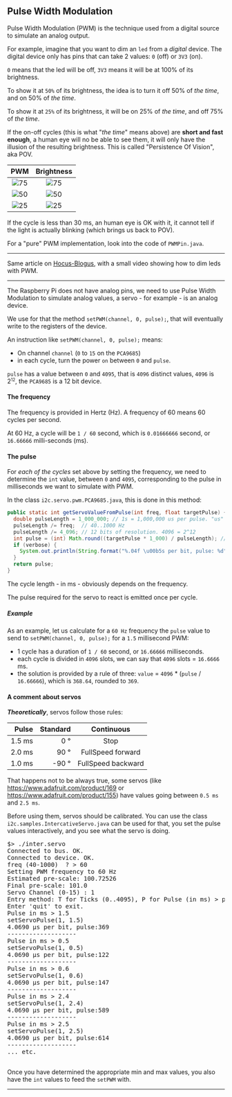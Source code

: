 ## Pulse Width Modulation

Pulse Width Modulation (PWM) is the technique used from a digital source to simulate
an analog output.

For example, imagine that you want to dim an `led` from a _digital_ device.
The digital device only has pins that can take 2 values: `0` (off) or `3V3` (on).

`0` means that the led will be off, `3V3` means it will be at 100% of its brightness.

To show it at `50%` of its brightness, the idea is to turn it off 50% of _the time_, and on 50% of _the time_.

To show it at `25%` of its brightness, it will be on 25% of _the time_, and off 75% of _the time_.

If the on-off cycles (this is what "_the time_" means above) are **short and fast enough**, a human eye will no be able to see them, it will only have the illusion
of the resulting brightness. This is called "Persistence Of Vision", aka POV.

| PWM | Brightness |
|:---:|:----------:|
|![75](./img/75.png)|![75](./img/75led.png)|
|![50](./img/50.png)|![50](./img/50led.png)|
|![25](./img/25.png)|![25](./img/25led.png)|

If the cycle is less than 30 ms, an human eye is OK with it, it cannot tell if the light is actually blinking (which brings us back to POV).

For a "pure" PWM implementation, look into the code of `PWMPin.java`.

---

Same article on [Hocus-Blogus](http://hocus-blogus.blogspot.com/2018/07/raspberry-pi-pwm-servos-and-pca9685.html), with a small video showing how to dim leds with PWM.

---

The Raspberry Pi does not have analog pins, we need to use Pulse Width Modulation to simulate
analog values, a servo - for example - is an analog device.

We use for that the method `setPWM(channel, 0, pulse);`, that will eventually write to the registers
of the device.

An instruction like `setPWM(channel, 0, pulse);` means:
- On channel `channel` (`0` to `15` on the `PCA9685`)
- in each cycle, turn the power `on` between `0` and `pulse`.

`pulse` has a value between `0` and `4095`, that is `4096` distinct values, `4096` is 2<small><sup>12</sup></small>, the `PCA9685` is a 12 bit device.

#### The frequency
The frequency is provided in Hertz (Hz).
A frequency of 60 means 60 cycles per second.

At 60 Hz, a cycle will be `1 / 60` second, which is `0.01666666` second, or `16.66666` milli-seconds (ms).

#### The pulse
For _each of the cycles_ set above by setting the frequency, we need to determine the `int` value,
between `0` and `4095`, corresponding to the pulse in milliseconds we want to simulate with PWM.

In the class `i2c.servo.pwm.PCA9685.java`, this is done in this method:
```java
public static int getServoValueFromPulse(int freq, float targetPulse) {
  double pulseLength = 1_000_000; // 1s = 1,000,000 us per pulse. "us" is to be read "micro (mu) sec".
  pulseLength /= freq;  // 40..1000 Hz
  pulseLength /= 4_096; // 12 bits of resolution. 4096 = 2^12
  int pulse = (int) Math.round((targetPulse * 1_000) / pulseLength); // in millisec
  if (verbose) {
    System.out.println(String.format("%.04f \u00b5s per bit, pulse: %d", pulseLength, pulse));
  }
  return pulse;
}
```
The cycle length - in ms - obviously depends on the frequency.

The pulse required for the servo to react is emitted once per cycle.

##### Example
As an example, let us calculate for a `60 Hz` frequency the `pulse` value to send to `setPWM(channel, 0, pulse);`
for a `1.5` millisecond PWM:

- 1 cycle has a duration of `1 / 60` second, or `16.66666` milliseconds.
- each cycle is divided in `4096` slots, we can say that `4096` slots = `16.6666` ms.
- the solution is provided by a rule of three: `value` = `4096` * (`pulse` / `16.66666`), which is `368.64`, rounded to `369`.

#### A comment about servos
_**Theoretically**_, servos follow those rules:

| Pulse | Standard | Continuous |
|------:|---------:|:----------:|
| 1.5 ms |   0 &deg; | Stop |
| 2.0 ms |  90 &deg; | FullSpeed forward |
| 1.0 ms | -90 &deg; | FullSpeed backward |

That happens not to be always true, some servos (like <a href="https://www.adafruit.com/product/169">https://www.adafruit.com/product/169</a> or <a href="https://www.adafruit.com/product/155">https://www.adafruit.com/product/155</a>)
have values going between `0.5 ms` and `2.5 ms`.

Before using them, servos should be calibrated. You can use the class `i2c.samples.IntercativeServo.java` can be used for that,
you set the pulse values interactively, and you see what the servo is doing.
<pre>
$> ./inter.servo
Connected to bus. OK.
Connected to device. OK.
freq (40-1000)  ? > 60
Setting PWM frequency to 60 Hz
Estimated pre-scale: 100.72526
Final pre-scale: 101.0
Servo Channel (0-15) : 1
Entry method: T for Ticks (0..4095), P for Pulse (in ms) > p
Enter 'quit' to exit.
Pulse in ms > 1.5
setServoPulse(1, 1.5)
4.0690 &mu;s per bit, pulse:369
-------------------
Pulse in ms > 0.5
setServoPulse(1, 0.5)
4.0690 &mu;s per bit, pulse:122
-------------------
Pulse in ms > 0.6
setServoPulse(1, 0.6)
4.0690 &mu;s per bit, pulse:147
-------------------
Pulse in ms > 2.4
setServoPulse(1, 2.4)
4.0690 &mu;s per bit, pulse:589
-------------------
Pulse in ms > 2.5
setServoPulse(1, 2.5)
4.0690 &mu;s per bit, pulse:614
-------------------
... etc.

</pre>

Once you have determined the appropriate min and max values, you also have the `int` values
to feed the `setPWM` with.

---
